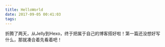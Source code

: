 ```yaml
---
title: HelloWorld
date: 2017-09-05 00:41:03
tags:
---
```


折腾了两天，从Jelly到Hexo，终于把属于自己的博客搭好啦！第一篇还没想好写什么，那就凑合着先看着吧！




